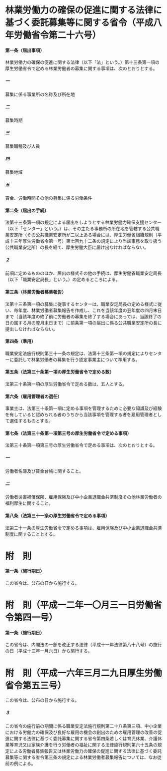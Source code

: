 # 林業労働力の確保の促進に関する法律に基づく委託募集等に関する省令（平成八年労働省令第二十六号）
#### 第一条（届出事項）
林業労働力の確保の促進に関する法律（以下「法」という。）第十三条第一項の厚生労働省令で定める林業労働者の募集に関する事項は、次のとおりとする。
##### 一
募集に係る事業所の名称及び所在地
##### 二
募集時期
##### 三
募集職種及び人員
##### 四
募集地域
##### 五
賃金、労働時間その他の募集に係る労働条件
#### 第二条（届出の手続）
法第十三条第一項の規定による届出をしようとする林業労働力確保支援センター（以下「センター」という。）は、その主たる事務所の所在地を管轄する公共職業安定所（その公共職業安定所が二以上ある場合には、厚生労働省組織規則（平成十三年厚生労働省令第一号）第七百九十二条の規定により当該事務を取り扱う公共職業安定所）の長を経て、厚生労働大臣に届け出なければならない。
##### ２
前項に定めるもののほか、届出の様式その他の手続は、厚生労働省職業安定局長（以下「職業安定局長」という。）の定めるところによる。
#### 第三条（林業労働者募集報告）
法第十三条第一項の募集に従事するセンターは、職業安定局長の定める様式に従い、毎年度、林業労働者募集報告を作成し、これを当該年度の翌年度の四月末日まで（当該年度の終了前に労働者の募集を終了する場合にあっては、当該終了の日の属する月の翌月末日まで）に前条第一項の届出に係る公共職業安定所の長に提出しなければならない。
#### 第四条（準用）
職業安定法施行規則第三十一条の規定は、法第十三条第一項の規定によりセンターに委託して林業労働者の募集を行う認定事業主について準用する。
#### 第五条（法第三十条第一項の厚生労働省令で定める数）
法第三十条第一項の厚生労働省令で定める数は、五人とする。
#### 第六条（雇用管理者の選任）
事業主は、法第三十条第一項に定める事項を管理するために必要な知識及び経験を有していると認められる者のうちから当該事項を管理する者を雇用管理者として選任するものとする。
#### 第七条（法第三十条第一項第三号の厚生労働省令で定める事項）
法第三十条第一項第三号の厚生労働省令で定める事項は、次のとおりとする。
##### 一
労働者名簿及び賃金台帳に関すること。
##### 二
労働者災害補償保険、雇用保険及び中小企業退職金共済制度その他林業労働者の福利厚生に関すること。
#### 第八条（法第三十一条の厚生労働省令で定める事項）
法第三十一条の厚生労働省令で定める事項は、雇用保険及び中小企業退職金共済制度に関することとする。
# 附　則
#### 第一条（施行期日）
この省令は、公布の日から施行する。
# 附　則（平成一二年一〇月三一日労働省令第四一号）
#### 第一条（施行期日）
この省令は、内閣法の一部を改正する法律（平成十一年法律第八十八号）の施行の日（平成十三年一月六日）から施行する。
# 附　則（平成一六年三月二九日厚生労働省令第五三号）
この省令は、公布の日から施行する。
##### ３
この省令の施行前の期間に係る職業安定法施行規則第二十八条第三項、中小企業における労働力の確保及び良好な雇用の機会の創出のための雇用管理の改善の促進に関する法律に基づく委託募集に関する省令第四条若しくは育児休業、介護休業等育児又は家族介護を行う労働者の福祉に関する法律施行規則第六十五条の規定による労働者募集報告又は林業労働力の確保の促進に関する法律に基づく委託募集等に関する省令第三条の規定による林業労働者募集報告については、なお従前の例による。
